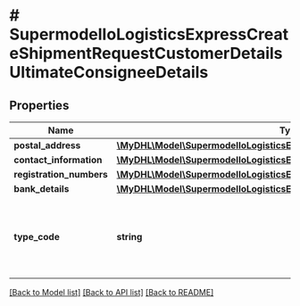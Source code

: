 # # SupermodelIoLogisticsExpressCreateShipmentRequestCustomerDetailsUltimateConsigneeDetails

## Properties

Name | Type | Description | Notes
------------ | ------------- | ------------- | -------------
**postal_address** | [**\MyDHL\Model\SupermodelIoLogisticsExpressAddressCreateShipmentRequest**](SupermodelIoLogisticsExpressAddressCreateShipmentRequest.md) |  |
**contact_information** | [**\MyDHL\Model\SupermodelIoLogisticsExpressContact**](SupermodelIoLogisticsExpressContact.md) |  |
**registration_numbers** | [**\MyDHL\Model\SupermodelIoLogisticsExpressRegistrationNumbers[]**](SupermodelIoLogisticsExpressRegistrationNumbers.md) |  | [optional]
**bank_details** | [**\MyDHL\Model\SupermodelIoLogisticsExpressRegistrationNumbers**](SupermodelIoLogisticsExpressRegistrationNumbers.md) |  | [optional]
**type_code** | **string** | Please enter the business party role type of the ultimate consignee | [optional]

[[Back to Model list]](../../README.md#models) [[Back to API list]](../../README.md#endpoints) [[Back to README]](../../README.md)

